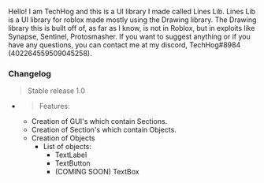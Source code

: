 Hello! I am TechHog and this is a UI library I made called Lines Lib. 
Lines Lib is a UI library for roblox made mostly using the Drawing library. The Drawing library this is built off of, as far as I know, is not in Roblox, but in exploits
like Synapse, Sentinel, Protosmasher.
If you want to suggest anything or if you have any questions, you can contact me at my discord, TechHog#8984 (402264559509045258).

### __Changelog__

> Stable release 1.0
- > Features: 
  - Creation of GUI's which contain Sections.
  - Creation of Section's which contain Objects.
  - Creation of Objects
    - List of objects: 
      - TextLabel
      - TextButton
      - (COMING SOON) TextBox
